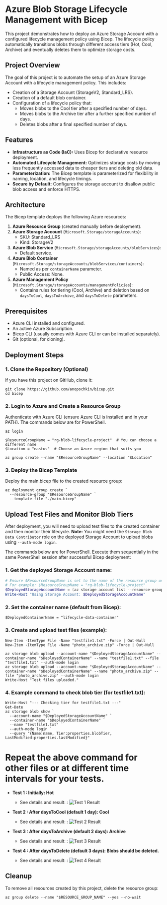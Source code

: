 # Azure Blob Storage Lifecycle Management with Bicep 

This project demonstrates how to deploy an Azure Storage Account with a configured lifecycle management policy using Bicep. The lifecycle policy automatically transitions blobs through different access tiers (Hot, Cool, Archive) and eventually deletes them to optimize storage costs.

## Project Overview

The goal of this project is to automate the setup of an Azure Storage Account with a lifecycle management policy. This includes:
- Creation of a Storage Account (StorageV2, Standard_LRS).
- Creation of a default blob container.
- Configuration of a lifecycle policy that:
    - Moves blobs to the Cool tier after a specified number of days.
    - Moves blobs to the Archive tier after a further specified number of days.
    - Deletes blobs after a final specified number of days.

## Features

- **Infrastructure as Code (IaC):** Uses Bicep for declarative resource deployment.
- **Automated Lifecycle Management:** Optimizes storage costs by moving less frequently accessed data to cheaper tiers and deleting old data.
- **Parameterization:** The Bicep template is parameterized for flexibility in naming, location, and lifecycle timings.
- **Secure by Default:** Configures the storage account to disallow public blob access and enforce HTTPS.

## Architecture

The Bicep template deploys the following Azure resources:
1.  **Azure Resource Group** (created manually before deployment).
2.  **Azure Storage Account** (`Microsoft.Storage/storageAccounts`):
    -   SKU: Standard_LRS
    -   Kind: StorageV2
3.  **Azure Blob Service** (`Microsoft.Storage/storageAccounts/blobServices`):
    -   Default service.
4.  **Azure Blob Container** (`Microsoft.Storage/storageAccounts/blobServices/containers`):
    -   Named as per `containerName` parameter.
    -   Public Access: None.
5.  **Azure Management Policy** (`Microsoft.Storage/storageAccounts/managementPolicies`):
    -   Contains rules for tiering (Cool, Archive) and deletion based on `daysToCool`, `daysToArchive`, and `daysToDelete` parameters.

## Prerequisites

- Azure CLI installed and configured.
- An active Azure Subscription.
- Bicep CLI (usually comes with Azure CLI or can be installed separately).
- Git (optional, for cloning).

## Deployment Steps

### 1. Clone the Repository (Optional)
If you have this project on GitHub, clone it:
```
git clone https://github.com/anopochkin/bicep.git
cd bicep 
```

### 2. Login to Azure and Create a Resource Group
Authenticate with Azure CLI (ensure Azure CLI is installed and in your PATH). The commands below are for PowerShell.
```
az login
```

```
$ResourceGroupName = "rg-blob-lifecycle-project"  # You can choose a different name
$Location = "eastus"  # Choose an Azure region that suits you

az group create --name "$ResourceGroupName" --location "$Location"
```

### 3. Deploy the Bicep Template
Deploy the main.bicep file to the created resource group:
```
az deployment group create `
  --resource-group "$ResourceGroupName" `
  --template-file "./main.bicep" 

```

## Upload Test Files and Monitor Blob Tiers

After deployment, you will need to upload test files to the created container and then monitor their lifecycle.
**Note:** You might need the `Storage Blob Data Contributor` role on the deployed Storage Account to upload blobs using `--auth-mode login`.

The commands below are for PowerShell. Execute them sequentially in the same PowerShell session after successful Bicep deployment:

### 1. Get the deployed Storage Account name:
```powershell
# Ensure $ResourceGroupName is set to the name of the resource group used in "Deployment Steps"
# For example: $ResourceGroupName = "rg-blob-lifecycle-project"
$DeployedStorageAccountName = (az storage account list --resource-group "$ResourceGroupName" --query "[0].name" -o tsv)
Write-Host "Using Storage Account: $DeployedStorageAccountName"
``` 
### 2. Set the container name (default from Bicep):
```
$DeployedContainerName = "lifecycle-data-container"
```
### 3. Create and upload test files (example):
```
New-Item -ItemType File -Name "testfile1.txt" -Force | Out-Null
New-Item -ItemType File -Name "photo_archive.zip" -Force | Out-Null

az storage blob upload --account-name "$DeployedStorageAccountName" --container-name "$DeployedContainerName" --name "testfile1.txt" --file "testfile1.txt" --auth-mode login
az storage blob upload --account-name "$DeployedStorageAccountName" --container-name "$DeployedContainerName" --name "photo_archive.zip" --file "photo_archive.zip" --auth-mode login
Write-Host "Test files uploaded."
```

### 4. Example command to check blob tier (for testfile1.txt):
```
Write-Host "--- Checking tier for testfile1.txt ---"
Get-Date
az storage blob show `
  --account-name "$DeployedStorageAccountName" `
  --container-name "$DeployedContainerName" `
  --name "testfile1.txt" `
  --auth-mode login `
  --query "{Name:name, Tier:properties.blobTier, LastModified:properties.lastModified}"
```
# Repeat the above command for other files or at different time intervals for your tests.


*   **Test 1 : Initially: Hot**
    *   See details and result: : ![Test 1 Result](images/hot.png)
        
*   **Test 2 : After daysToCool (default 1 day): Cool**
    *   See details and result: : ![Test 2 Result](images/cool.png)

*   **Test 3 : After daysToArchive (default 2 days): Archive**
    *   See details and result: : ![Test 3 Result](images/archive.png)

*   **Test 4 : After daysToDelete (default 3 days): Blobs should be deleted.**
    *   See details and result: : ![Test 4 Result](images/deleted.png)

## Cleanup
To remove all resources created by this project, delete the resource group:
```
az group delete --name "$RESOURCE_GROUP_NAME" --yes --no-wait
```
